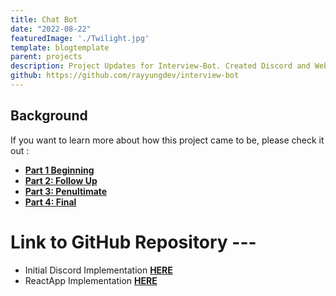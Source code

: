 ```yaml
---
title: Chat Bot
date: "2022-08-22"
featuredImage: './Twilight.jpg'
template: blogtemplate
parent: projects
description: Project Updates for Interview-Bot. Created Discord and Web-App Implementation 
github: https://github.com/rayyungdev/interview-bot
---
```


## **Background**
If you want to learn more about how this project came to be, please check it out : 
  - [**Part 1 Beginning**](https://rayyungdev.github.io/blogs/bot-builder/)
  - [**Part 2: Follow Up**](https://rayyungdev.github.io/blogs/bot-build-followup/)
  - [**Part 3: Penultimate**](https://rayyungdev.github.io/blogs/bot-build-penultimate/)
  - [**Part 4: Final**](https://rayyungdev.github.io/blogs/bot-build-final/)

# Link to GitHub Repository --- 
  - Initial Discord Implementation [**HERE**](https://github.com/rayyungdev/interview-bot)
  - ReactApp Implementation [**HERE**](https://github.com/rayyungdev/interview-bot-react)